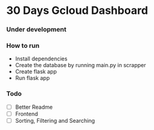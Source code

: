 # 30 Days Gcloud Dashboard

### Under development

### How to run
* Install dependencies
* Create the database by running main.py in scrapper
* Create flask app 
* Run flask app

### Todo

 - [ ] Better Readme
 - [ ] Frontend
 - [ ] Sorting, Filtering and Searching

